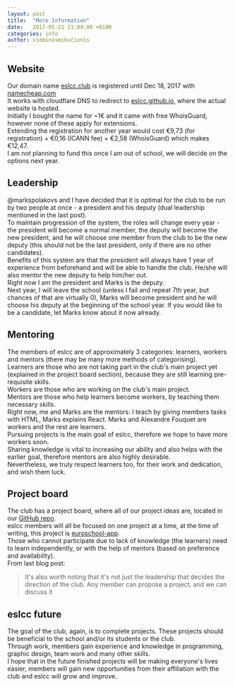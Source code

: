```yaml
---
layout: post
title:  "More Information"
date:   2017-05-21 21:04:00 +0100
categories: info
author: vidminasmikučionis
---
```


Website
-------
Our domain name [eslcc.club](https://eslcc.club/) is registered until Dec 18, 2017 with [namecheap.com](https://www.namecheap.com/)  
It works with cloudflare DNS to redirect to [eslcc.github.io](https://eslcc.github.io), where the actual website is hosted.  
Initially I bought the name for ~1€ and it came with free WhoisGuard, however none of these apply for extensions.  
Extending the registration for another year would cost €9,73 (for registration) + €0,16 (ICANN fee) + €2,58 (WhoisGuard) which makes €12,47.  
I am not planning to fund this once I am out of school, we will decide on the options next year.

Leadership
----------
<span class="author">@markspolakovs</span> and I have decided that it is optimal for the club to be run by two people at once - a president and his deputy (dual leadership mentioned in the last post).  
To maintain progression of the system, the roles will change every year - the president will become a normal member, the deputy will become the new president, and he will choose one member from the club to be the new deputy (this should not be the last president, only if there are no other candidates).  
Benefits of this system are that the president will always have 1 year of experience from beforehand and will be able to handle the club. He/she will also mentor the new deputy to help him/her out.  
Right now I am the president and Marks is the deputy.  
Next year, I will leave the school (unless I fail and repeat 7th year, but chances of that are virtually 0), Marks will become president and he will choose his deputy at the beginning of the school year. If you would like to be a candidate, let Marks know about it now already.  

Mentoring
---------
The members of eslcc are of approximately 3 categories: learners, workers and mentors (there may be many more methods of categorising).    
Learners are those who are not taking part in the club's main project yet (explained in the project board section), because they are still learning pre-requisite skills.  
Workers are those who are working on the club's main project.  
Mentors are those who help learners become workers, by teaching them necessary skills.  
Right now, me and Marks are the mentors: I teach by giving members tasks with HTML, Marks explains React. Marks and Alexandre Fouquet are workers and the rest are learners.  
Pursuing projects is the main goal of eslcc, therefore we hope to have more workers soon.  
Sharing knowledge is vital to increasing our ability and also helps with the earlier goal, therefore mentors are also highly desirable.  
Nevertheless, we truly respect learners too, for their work and dedication, and wish them luck.

Project board
-------------
The club has a project board, where all of our project ideas are, located in our [GitHub repo](https://github.com/orgs/eslcc/projects/5).  
eslcc members will all be focused on one project at a time, at the time of writing, this project is [euroschool-app](https://github.com/eslcc/euroschool-app).  
Those who cannot participate due to lack of knowledge (the learners) need to learn independently, or with the help of mentors (based on preference and availability).  
From last blog post:
>It's also worth noting that it's not just the leadership that decides the direction of the club. Any member can propose a project, and we can discuss it


eslcc future
------------
The goal of the club, again, is to complete projects. These projects should be beneficial to the school and/or its students or the club.  
Through work, members gain experience and knowledge in programming, graphic design, team work and many other skills.  
I hope that in the future finished projects will be making everyone's lives easier, members will gain new opportunities from their affiliation with the club and eslcc will grow and improve.
